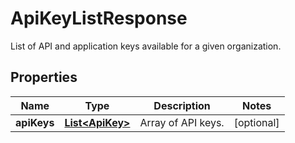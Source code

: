 

# ApiKeyListResponse

List of API and application keys available for a given organization.
## Properties

Name | Type | Description | Notes
------------ | ------------- | ------------- | -------------
**apiKeys** | [**List&lt;ApiKey&gt;**](ApiKey.md) | Array of API keys. |  [optional]



